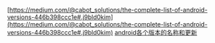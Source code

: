 [https://medium.com/@cabot_solutions/the-complete-list-of-android-versions-446b398ccc1e#.j9bld0kim](https://medium.com/@cabot_solutions/the-complete-list-of-android-versions-446b398ccc1e#.j9bld0kim)
[android各个版本的名称和更新](http://blog.csdn.net/ethan_xue/article/details/50624968)